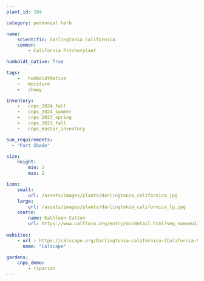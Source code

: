 ```yaml
---
plant_id: 184 

category: perennial herb

name: 
    scientific: Darlingtonia californica 
    common: 
        - California Pitcherplant

humboldt_native: True

tags: 
    -   humboldtNative
    -   moisture
    -   showy 

inventory: 
    -   cnps_2024_fall
    -   cnps_2024_summer
    -   cnps_2023_spring
    -   cnps_2023_fall
    -   cnps_master_inventory

sun_requirements:
  - "Part Shade"

size:
    height: 
        min: 2
        max: 2

icon: 
    small: 
        url: /assets/images/plants/darlingtonia_californica.jpg
    large: 
        url: /assets/images/plants/darlingtonia_californica_lg.jpg
    source:
        name: Kathleen Catton
        url: https://www.calflora.org/entry/occdetail.html?seq_num=mu12737 
 
websites:
    - url : https://calscape.org/Darlingtonia-californica-(California-Pitcherplant) 
      name: "Calscape"

gardens:
    cnps_demo:
        - riparian
---
```








